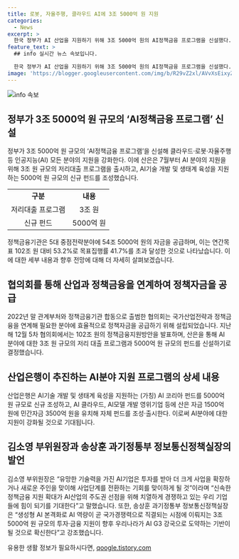 ```yaml
---
title: 로봇, 자율주행, 클라우드 AI에 3조 5000억 원 지원
categories:
  - News
excerpt: >
  한국 정부가 AI 산업을 지원하기 위해 3조 5000억 원의 AI정책금융 프로그램을 신설했다. 이를 통해 클라우드, 로봇, 자율주행 등 AI 분야에 종사하는 기업들을 지원하고자 한다. 7월부터 3조 원 규모의 저리 대출 프로그램과 5000억 원 규모의 신규 펀드를 도입할 예정이다. 또한, 지난 5월까지 5대 중점전략분야에 총 54조 5000억 원을 공급하여 목표를 초과 달성했다. 국가산업전략과 정책금융을 연계하는 정책금융지원협의회는 AI 분야의 자금 공급을 위해 논의되었다.
feature_text: >
  ## info 실시간 뉴스 속보입니다.

  한국 정부가 AI 산업을 지원하기 위해 3조 5000억 원의 AI정책금융 프로그램을 신설했다. 이를 통해 클라우드, 로봇, 자율주행 등 AI 분야에 종사하는 기업들을 지원하고자 한다. 7월부터 3조 원 규모의 저리 대출 프로그램과 5000억 원 규모의 신규 펀드를 도입할 예정이다. 또한, 지난 5월까지 5대 중점전략분야에 총 54조 5000억 원을 공급하여 목표를 초과 달성했다. 국가산업전략과 정책금융을 연계하는 정책금융지원협의회는 AI 분야의 자금 공급을 위해 논의되었다.
image: 'https://blogger.googleusercontent.com/img/b/R29vZ2xl/AVvXsEixyZcFfHzMRdzZMjFBmAUKJYCLCGyLL1o632UiGVXcaFdKo_bkvkuCioo0uUKlGfBVcT3P84aROyZIXSBEx3Aw5nCQ3pTgDom1WDC4m8eifvWiAmWEEVb4x6G_l8C0QH225ldMjyaFvpxGEBGNO37VmDTDMHGhJPq73UglMfDca1-0aw/s1600/blogspot.png'
---
```


<p><img src="https://blogger.googleusercontent.com/img/b/R29vZ2xl/AVvXsEixyZcFfHzMRdzZMjFBmAUKJYCLCGyLL1o632UiGVXcaFdKo_bkvkuCioo0uUKlGfBVcT3P84aROyZIXSBEx3Aw5nCQ3pTgDom1WDC4m8eifvWiAmWEEVb4x6G_l8C0QH225ldMjyaFvpxGEBGNO37VmDTDMHGhJPq73UglMfDca1-0aw/s1600/blogspot.png" alt="info 속보" /></p>

<h2 data-ke-size="size26">정부가 3조 5000억 원 규모의 ‘AI정책금융 프로그램’ 신설</h2>

<p data-ke-size="size16">정부가 3조 5000억 원 규모의 ‘AI정책금융 프로그램’을 신설해 클라우드·로봇·자율주행 등 인공지능(AI) 모든 분야의 지원을 강화한다. 이에 산은은 7월부터 AI 분야의 지원을 위해 3조 원 규모의 저리대출 프로그램을 출시하고, AI기술 개발 및 생태계 육성을 지원하는 5000억 원 규모의 신규 펀드를 조성했습니다.</p>

<table>
  <tbody>
    <tr>
      <td style="text-align: center; height: 17px;"><b>구분</b></td>
      <td style="text-align: center; height: 17px;"><b>내용</b></td>
    </tr>
    <tr>
      <td style="text-align: center; height: 17px;">저리대출 프로그램</td>
      <td style="text-align: center; height: 17px;">3조 원</td>
    </tr>
    <tr>
      <td style="text-align: center; height: 17px;">신규 펀드</td>
      <td style="text-align: center; height: 17px;">5000억 원</td>
    </tr>
  </tbody>
</table>

<p data-ke-size="size16">정책금융기관은 5대 중점전략분야에 54조 5000억 원의 자금을 공급하며, 이는 연간목표 102조 원 대비 53.2%로 목표집행률 41.7%를 초과 달성한 것으로 나타났습니다. 이에 대한 세부 내용과 향후 전망에 대해 더 자세히 살펴보겠습니다.</p>

<h2 data-ke-size="size26">협의회를 통해 산업과 정책금융을 연계하여 정책자금을 공급</h2>

<p data-ke-size="size16">2022년 말 관계부처와 정책금융기관 합동으로 출범한 협의회는 국가산업전략과 정책금융을 연계해 필요한 분야에 효율적으로 정책자금을 공급하기 위해 설립되었습니다. 지난해 12월 5차 협의회에서는 102조 원의 정책금융지원방안을 발표하며, 산은을 통해 AI 분야에 대한 3조 원 규모의 저리 대출 프로그램과 5000억 원 규모의 펀드를 신설하기로 결정했습니다.</p>

<h2 data-ke-size="size26">산업은행이 추진하는 AI분야 지원 프로그램의 상세 내용</h2>

<p data-ke-size="size16">산업은행은 AI기술 개발 및 생태계 육성을 지원하는 (가칭) AI 코리아 펀드를 5000억 원 규모로 신규 조성하고, AI 클라우드, AI모델 개발 영위기업 등에 산은 자금 1500억 원에 민간자금 3500억 원을 유치해 자체 펀드를 조성·출시한다. 이로써 AI분야에 대한 지원이 강화될 것으로 기대됩니다.</p>

<h2 data-ke-size="size26">김소영 부위원장과 송상훈 과기정통부 정보통신정책실장의 발언</h2>

<p data-ke-size="size16">김소영 부위원장은 “유망한 기술력을 가진 AI기업은 투자를 받아 더 크게 사업을 확장하거나 새로운 주인을 맞이해 사업단계를 전환하는 기회를 맞이하게 될 것”이라며 “신속한 정책금융 지원 확대가 AI산업의 주도권 선점을 위해 치열하게 경쟁하고 있는 우리 기업들에 힘이 되기를 기대한다”고 말했습니다. 또한, 송상훈 과기정통부 정보통신정책실장은 “생성형 AI 본격화로 AI 역량이 곧 국가경쟁력으로 직결되는 시점에 이뤄지는 3조 5000억 원 규모의 투자·금융 지원이 향후 우리나라가 AI G3 강국으로 도약하는 기반이 될 것으로 확신한다”고 강조했습니다.</p>
유용한 생활 정보가 필요하시다면, <a href="https://qoogle.tistory.com" rel="dofollow">qoogle.tistory.com</a>


